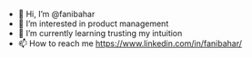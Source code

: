 - 👋 Hi, I’m @fanibahar
- 👀 I’m interested in product management
- 🌱 I’m currently learning trusting my intuition
- 📫 How to reach me https://www.linkedin.com/in/fanibahar/

<!---
fanibahar/fanibahar is a ✨ special ✨ repository because its `README.md` (this file) appears on your GitHub profile.
You can click the Preview link to take a look at your changes.
--->
